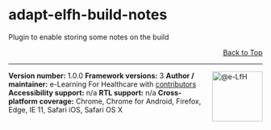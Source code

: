 adapt-elfh-build-notes
=============================
Plugin to enable storing some notes on the build



<div float align=right><a href="#top">Back to Top</a></div>  

----------------------------
<a href="https://community.adaptlearning.org/" target="_blank"><img alt="@e-LfH" class="TableObject-item avatar" height="100" itemprop="image" src="https://avatars2.githubusercontent.com/u/30687181?v=4&amp;s=200" align="right"/></a> 
**Version number:**  1.0.0
**Framework versions:** 3
**Author / maintainer:** e-Learning For Healthcare with [contributors](https://github.com/e-LfH/adapt-elfh-inactivity-timeout/graphs/contributors) 
**Accessibility support:** n/a
**RTL support:** n/a
**Cross-platform coverage:** Chrome, Chrome for Android, Firefox, Edge, IE 11, Safari iOS, Safari OS X


